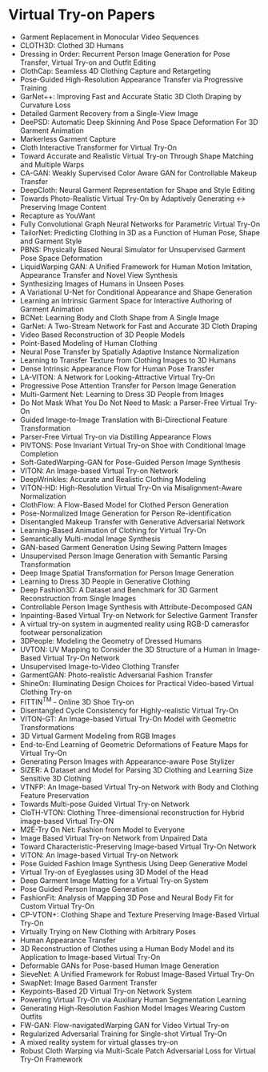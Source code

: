# Virtual Try-on Papers

<ul>

                             

 <li><a target="_blank" href="https://github.com/manjunath5496/VTON-Papers/blob/master/vn(1).pdf" style="text-decoration:none;">Garment Replacement in Monocular Video Sequences</a></li>

 <li><a target="_blank" href="https://github.com/manjunath5496/VTON-Papers/blob/master/vn(2).pdf" style="text-decoration:none;">CLOTH3D: Clothed 3D Humans</a></li>

<li><a target="_blank" href="https://github.com/manjunath5496/VTON-Papers/blob/master/vn(3).pdf" style="text-decoration:none;">Dressing in Order: Recurrent Person Image Generation for Pose Transfer, Virtual Try-on and Outfit Editing</a></li>
 <li><a target="_blank" href="https://github.com/manjunath5496/VTON-Papers/blob/master/vn(4).pdf" style="text-decoration:none;">ClothCap: Seamless 4D Clothing Capture and Retargeting</a></li>                              
<li><a target="_blank" href="https://github.com/manjunath5496/VTON-Papers/blob/master/vn(5).pdf" style="text-decoration:none;">Pose-Guided High-Resolution Appearance Transfer via Progressive Training</a></li>
<li><a target="_blank" href="https://github.com/manjunath5496/VTON-Papers/blob/master/vn(6).pdf" style="text-decoration:none;">GarNet++: Improving Fast and Accurate Static
3D Cloth Draping by Curvature Loss</a></li>
 <li><a target="_blank" href="https://github.com/manjunath5496/VTON-Papers/blob/master/vn(7).pdf" style="text-decoration:none;">Detailed Garment Recovery from a Single-View Image</a></li>

 <li><a target="_blank" href="https://github.com/manjunath5496/VTON-Papers/blob/master/vn(8).pdf" style="text-decoration:none;"> DeePSD: Automatic Deep Skinning And Pose Space Deformation For 3D Garment Animation </a></li>
   <li><a target="_blank" href="https://github.com/manjunath5496/VTON-Papers/blob/master/vn(9).pdf" style="text-decoration:none;">Markerless Garment Capture</a></li>
  
   
 <li><a target="_blank" href="https://github.com/manjunath5496/VTON-Papers/blob/master/vn(10).pdf" style="text-decoration:none;">Cloth Interactive Transformer for Virtual Try-On </a></li>                              
<li><a target="_blank" href="https://github.com/manjunath5496/VTON-Papers/blob/master/vn(11).pdf" style="text-decoration:none;">Toward Accurate and Realistic Virtual Try-on
Through Shape Matching and Multiple Warps</a></li>
<li><a target="_blank" href="https://github.com/manjunath5496/VTON-Papers/blob/master/vn(12).pdf" style="text-decoration:none;">CA-GAN: Weakly Supervised Color Aware
GAN for Controllable Makeup Transfer</a></li>
<li><a target="_blank" href="https://github.com/manjunath5496/VTON-Papers/blob/master/vn(13).pdf" style="text-decoration:none;">DeepCloth: Neural Garment Representation for Shape and Style Editing</a></li>

<li><a target="_blank" href="https://github.com/manjunath5496/VTON-Papers/blob/master/vn(14).pdf" style="text-decoration:none;">Towards Photo-Realistic Virtual Try-On by Adaptively Generating <-> Preserving Image Content</a></li>
                              
<li><a target="_blank" href="https://github.com/manjunath5496/VTON-Papers/blob/master/vn(15).pdf" style="text-decoration:none;">Recapture as YouWant</a></li>

<li><a target="_blank" href="https://github.com/manjunath5496/VTON-Papers/blob/master/vn(16).pdf" style="text-decoration:none;">Fully Convolutional Graph Neural Networks
for Parametric Virtual Try-On</a></li>

  <li><a target="_blank" href="https://github.com/manjunath5496/VTON-Papers/blob/master/vn(17).pdf" style="text-decoration:none;">TailorNet: Predicting Clothing in 3D as a Function of Human Pose, Shape and Garment Style</a></li>   
  
<li><a target="_blank" href="https://github.com/manjunath5496/VTON-Papers/blob/master/vn(18).pdf" style="text-decoration:none;">PBNS: Physically Based Neural Simulator for Unsupervised Garment Pose Space Deformation</a></li> 

  
<li><a target="_blank" href="https://github.com/manjunath5496/VTON-Papers/blob/master/vn(19).pdf" style="text-decoration:none;">LiquidWarping GAN: A Unified Framework for Human Motion Imitation, Appearance Transfer and Novel View Synthesis</a></li> 

<li><a target="_blank" href="https://github.com/manjunath5496/VTON-Papers/blob/master/vn(20).pdf" style="text-decoration:none;">Synthesizing Images of Humans in Unseen Poses</a></li>

<li><a target="_blank" href="https://github.com/manjunath5496/VTON-Papers/blob/master/vn(21).pdf" style="text-decoration:none;">A Variational U-Net for Conditional Appearance and Shape Generation</a></li>
<li><a target="_blank" href="https://github.com/manjunath5496/VTON-Papers/blob/master/vn(22).pdf" style="text-decoration:none;">Learning an Intrinsic Garment Space for Interactive Authoring of Garment Animation</a></li> 
 <li><a target="_blank" href="https://github.com/manjunath5496/VTON-Papers/blob/master/vn(23).pdf" style="text-decoration:none;">BCNet: Learning Body and Cloth Shape from A
Single Image</a></li> 
 

   <li><a target="_blank" href="https://github.com/manjunath5496/VTON-Papers/blob/master/vn(24).pdf" style="text-decoration:none;">GarNet: A Two-Stream Network for Fast and Accurate 3D Cloth Draping</a></li>
 
   <li><a target="_blank" href="https://github.com/manjunath5496/VTON-Papers/blob/master/vn(25).pdf" style="text-decoration:none;">Video Based Reconstruction of 3D People Models</a></li>                              
 <li><a target="_blank" href="https://github.com/manjunath5496/VTON-Papers/blob/master/vn(26).pdf" style="text-decoration:none;">Point-Based Modeling of Human Clothing</a></li>
 <li><a target="_blank" href="https://github.com/manjunath5496/VTON-Papers/blob/master/vn(27).pdf" style="text-decoration:none;">Neural Pose Transfer by Spatially Adaptive Instance Normalization</a></li>
   
 
   <li><a target="_blank" href="https://github.com/manjunath5496/VTON-Papers/blob/master/vn(28).pdf" style="text-decoration:none;">Learning to Transfer Texture from Clothing Images to 3D Humans</a></li>
 
   <li><a target="_blank" href="https://github.com/manjunath5496/VTON-Papers/blob/master/vn(29).pdf" style="text-decoration:none;">Dense Intrinsic Appearance Flow for Human Pose Transfer</a></li>                              

  <li><a target="_blank" href="https://github.com/manjunath5496/VTON-Papers/blob/master/vn(30).pdf" style="text-decoration:none;">LA-VITON: A Network for Looking-Attractive Virtual Try-On</a></li>
 
   <li><a target="_blank" href="https://github.com/manjunath5496/VTON-Papers/blob/master/vn(31).pdf" style="text-decoration:none;">Progressive Pose Attention Transfer for Person Image Generation</a></li> 
    <li><a target="_blank" href="https://github.com/manjunath5496/VTON-Papers/blob/master/vn(32).pdf" style="text-decoration:none;">Multi-Garment Net: Learning to Dress 3D People from Images</a></li> 

   <li><a target="_blank" href="https://github.com/manjunath5496/VTON-Papers/blob/master/vn(33).pdf" style="text-decoration:none;">Do Not Mask What You Do Not Need to Mask:
a Parser-Free Virtual Try-On</a></li>                              

  <li><a target="_blank" href="https://github.com/manjunath5496/VTON-Papers/blob/master/vn(34).pdf" style="text-decoration:none;">Guided Image-to-Image Translation with Bi-Directional Feature Transformation</a></li> 
 
  <li><a target="_blank" href="https://github.com/manjunath5496/VTON-Papers/blob/master/vn(35).pdf" style="text-decoration:none;">Parser-Free Virtual Try-on via Distilling Appearance Flows</a></li> 

  <li><a target="_blank" href="https://github.com/manjunath5496/VTON-Papers/blob/master/vn(36).pdf" style="text-decoration:none;">PIVTONS: Pose Invariant Virtual Try-on Shoe
with Conditional Image Completion</a></li> 
 
<li><a target="_blank" href="https://github.com/manjunath5496/VTON-Papers/blob/master/vn(37).pdf" style="text-decoration:none;">Soft-GatedWarping-GAN for Pose-Guided Person
Image Synthesis</a></li>
 <li><a target="_blank" href="https://github.com/manjunath5496/VTON-Papers/blob/master/vn(38).pdf" style="text-decoration:none;">VITON: An Image-based Virtual Try-on Network</a></li>
<li><a target="_blank" href="https://github.com/manjunath5496/VTON-Papers/blob/master/vn(39).pdf" style="text-decoration:none;">DeepWrinkles: Accurate and Realistic Clothing
Modeling</a></li>
 <li><a target="_blank" href="https://github.com/manjunath5496/VTON-Papers/blob/master/vn(40).pdf" style="text-decoration:none;">VITON-HD: High-Resolution Virtual Try-On
via Misalignment-Aware Normalization</a></li>                              
<li><a target="_blank" href="https://github.com/manjunath5496/VTON-Papers/blob/master/vn(41).pdf" style="text-decoration:none;">ClothFlow: A Flow-Based Model for Clothed Person Generation</a></li>
<li><a target="_blank" href="https://github.com/manjunath5496/VTON-Papers/blob/master/vn(42).pdf" style="text-decoration:none;">Pose-Normalized Image Generation for Person Re-identification</a></li>
 
  <li><a target="_blank" href="https://github.com/manjunath5496/VTON-Papers/blob/master/vn(43).pdf" style="text-decoration:none;">Disentangled Makeup Transfer with Generative Adversarial Network</a></li>
 <li><a target="_blank" href="https://github.com/manjunath5496/VTON-Papers/blob/master/vn(44).pdf" style="text-decoration:none;">Learning-Based Animation of Clothing for Virtual Try-On</a></li>
   <li><a target="_blank" href="https://github.com/manjunath5496/VTON-Papers/blob/master/vn(45).pdf" style="text-decoration:none;">Semantically Multi-modal Image Synthesis</a></li>  
   
<li><a target="_blank" href="https://github.com/manjunath5496/VTON-Papers/blob/master/vn(46).pdf" style="text-decoration:none;">GAN-based Garment Generation Using Sewing Pattern Images</a></li> 
                             
<li><a target="_blank" href="https://github.com/manjunath5496/VTON-Papers/blob/master/vn(47).pdf" style="text-decoration:none;">Unsupervised Person Image Generation with Semantic Parsing Transformation</a></li>
<li><a target="_blank" href="https://github.com/manjunath5496/VTON-Papers/blob/master/vn(48).pdf" style="text-decoration:none;">Deep Image Spatial Transformation for Person Image Generation</a></li>

<li><a target="_blank" href="https://github.com/manjunath5496/VTON-Papers/blob/master/vn(49).pdf" style="text-decoration:none;">Learning to Dress 3D People in Generative Clothing</a></li>
                              
<li><a target="_blank" href="https://github.com/manjunath5496/VTON-Papers/blob/master/vn(50).pdf" style="text-decoration:none;">Deep Fashion3D: A Dataset and Benchmark for
3D Garment Reconstruction from Single Images</a></li>
<li><a target="_blank" href="https://github.com/manjunath5496/VTON-Papers/blob/master/vn(51).pdf" style="text-decoration:none;">Controllable Person Image Synthesis with Attribute-Decomposed GAN</a></li>
<li><a target="_blank" href="https://github.com/manjunath5496/VTON-Papers/blob/master/vn(52).pdf" style="text-decoration:none;">Inpainting-Based Virtual Try-on Network for
Selective Garment Transfer</a></li>

<li><a target="_blank" href="https://github.com/manjunath5496/VTON-Papers/blob/master/vn(53).pdf" style="text-decoration:none;">A virtual try-on system in augmented reality using RGB-D camerasfor footwear personalization</a></li>
 
<li><a target="_blank" href="https://github.com/manjunath5496/VTON-Papers/blob/master/vn(54).pdf" style="text-decoration:none;">3DPeople: Modeling the Geometry of Dressed Humans </a></li>

<li><a target="_blank" href="https://github.com/manjunath5496/VTON-Papers/blob/master/vn(55).pdf" style="text-decoration:none;">UVTON: UV Mapping to Consider the 3D Structure
of a Human in Image-Based Virtual Try-On Network</a></li>
 
  <li><a target="_blank" href="https://github.com/manjunath5496/VTON-Papers/blob/master/vn(56).pdf" style="text-decoration:none;">Unsupervised Image-to-Video Clothing Transfer </a></li>                              

  <li><a target="_blank" href="https://github.com/manjunath5496/VTON-Papers/blob/master/vn(57).pdf" style="text-decoration:none;">GarmentGAN: Photo-realistic Adversarial Fashion Transfer</a></li>
 
   <li><a target="_blank" href="https://github.com/manjunath5496/VTON-Papers/blob/master/vn(58).pdf" style="text-decoration:none;">ShineOn: Illuminating Design Choices for
Practical Video-based Virtual Clothing Try-on</a></li>
    <li><a target="_blank" href="https://github.com/manjunath5496/VTON-Papers/blob/master/vn(59).pdf" style="text-decoration:none;">FITTIN<sup>TM</sup> - Online 3D Shoe Try-on</a></li>
 
  <li><a target="_blank" href="https://github.com/manjunath5496/VTON-Papers/blob/master/vn(60).pdf" style="text-decoration:none;">Disentangled Cycle Consistency for Highly-realistic Virtual Try-On </a></li>
 
   <li><a target="_blank" href="https://github.com/manjunath5496/VTON-Papers/blob/master/vn(61).pdf" style="text-decoration:none;">VITON-GT: An Image-based Virtual Try-On Model
with Geometric Transformations</a></li>
 
   <li><a target="_blank" href="https://github.com/manjunath5496/VTON-Papers/blob/master/vn(62).pdf" style="text-decoration:none;">3D Virtual Garment Modeling from RGB Images</a></li>
 
   <li><a target="_blank" href="https://github.com/manjunath5496/VTON-Papers/blob/master/vn(63).pdf" style="text-decoration:none;">End-to-End Learning of Geometric Deformations of Feature Maps for Virtual Try-On</a></li>                              

  <li><a target="_blank" href="https://github.com/manjunath5496/VTON-Papers/blob/master/vn(64).pdf" style="text-decoration:none;">Generating Person Images with Appearance-aware Pose Stylizer</a></li>
 
   <li><a target="_blank" href="https://github.com/manjunath5496/VTON-Papers/blob/master/vn(65).pdf" style="text-decoration:none;">SIZER: A Dataset and Model for Parsing 3D
Clothing and Learning Size Sensitive 3D Clothing </a></li> 

   <li><a target="_blank" href="https://github.com/manjunath5496/VTON-Papers/blob/master/vn(66).pdf" style="text-decoration:none;">VTNFP: An Image-based Virtual Try-on Network with Body and Clothing Feature Preservation</a></li> 
 
   <li><a target="_blank" href="https://github.com/manjunath5496/VTON-Papers/blob/master/vn(67).pdf" style="text-decoration:none;">Towards Multi-pose Guided Virtual Try-on Network</a></li>                              

  <li><a target="_blank" href="https://github.com/manjunath5496/VTON-Papers/blob/master/vn(68).pdf" style="text-decoration:none;">CloTH-VTON: Clothing Three-dimensional
reconstruction for Hybrid image-based Virtual Try-ON</a></li> 
 
  
   <li><a target="_blank" href="https://github.com/manjunath5496/VTON-Papers/blob/master/vn(69).pdf" style="text-decoration:none;">M2E-Try On Net: Fashion from Model to Everyone</a></li>                              

  <li><a target="_blank" href="https://github.com/manjunath5496/VTON-Papers/blob/master/vn(70).pdf" style="text-decoration:none;">Image Based Virtual Try-on Network from Unpaired Data</a></li> 
  
 
 <li><a target="_blank" href="https://github.com/manjunath5496/VTON-Papers/blob/master/vn(71).pdf" style="text-decoration:none;">Toward Characteristic-Preserving Image-based
Virtual Try-On Network</a></li>
 
 <li><a target="_blank" href="https://github.com/manjunath5496/VTON-Papers/blob/master/vn(72).pdf" style="text-decoration:none;">VITON: An Image-based Virtual Try-on Network</a></li> 
 
 
 <li><a target="_blank" href="https://github.com/manjunath5496/VTON-Papers/blob/master/vn(73).pdf" style="text-decoration:none;">Pose Guided Fashion Image Synthesis Using Deep Generative Model</a></li>
  <li><a target="_blank" href="https://github.com/manjunath5496/VTON-Papers/blob/master/vn(74).pdf" style="text-decoration:none;">Virtual Try-on of Eyeglasses using 3D Model of the Head</a></li>
    <li><a target="_blank" href="https://github.com/manjunath5496/VTON-Papers/blob/master/vn(75).pdf" style="text-decoration:none;">Deep Garment Image Matting for a Virtual Try-on System</a></li>                        
<li><a target="_blank" href="https://github.com/manjunath5496/VTON-Papers/blob/master/vn(76).pdf" style="text-decoration:none;">Pose Guided Person Image Generation</a></li>

 <li><a target="_blank" href="https://github.com/manjunath5496/VTON-Papers/blob/master/vn(77).pdf" style="text-decoration:none;">FashionFit: Analysis of Mapping 3D Pose and
Neural Body Fit for Custom Virtual Try-On</a></li> 
 
 
 <li><a target="_blank" href="https://github.com/manjunath5496/VTON-Papers/blob/master/vn(78).pdf" style="text-decoration:none;">CP-VTON+: Clothing Shape and Texture Preserving Image-Based Virtual Try-On</a></li>
  <li><a target="_blank" href="https://github.com/manjunath5496/VTON-Papers/blob/master/vn(79).pdf" style="text-decoration:none;">Virtually Trying on New Clothing with Arbitrary Poses</a></li>


 <li><a target="_blank" href="https://github.com/manjunath5496/VTON-Papers/blob/master/vn(80).pdf" style="text-decoration:none;">Human Appearance Transfer</a></li> 
 
 
 <li><a target="_blank" href="https://github.com/manjunath5496/VTON-Papers/blob/master/vn(81).pdf" style="text-decoration:none;">3D Reconstruction of Clothes using a Human Body Model and its Application to Image-based Virtual Try-On</a></li>
  <li><a target="_blank" href="https://github.com/manjunath5496/VTON-Papers/blob/master/vn(82).pdf" style="text-decoration:none;">Deformable GANs for Pose-based Human Image Generation</a></li>

 <li><a target="_blank" href="https://github.com/manjunath5496/VTON-Papers/blob/master/vn(83).pdf" style="text-decoration:none;">SieveNet: A Unified Framework for Robust Image-Based Virtual Try-On</a></li>
  <li><a target="_blank" href="https://github.com/manjunath5496/VTON-Papers/blob/master/vn(84).pdf" style="text-decoration:none;">SwapNet: Image Based Garment Transfer</a></li>

 <li><a target="_blank" href="https://github.com/manjunath5496/VTON-Papers/blob/master/vn(85).pdf" style="text-decoration:none;">Keypoints-Based 2D Virtual Try-on Network System</a></li>
  <li><a target="_blank" href="https://github.com/manjunath5496/VTON-Papers/blob/master/vn(86).pdf" style="text-decoration:none;">Powering Virtual Try-On via Auxiliary Human Segmentation Learning</a></li>

 <li><a target="_blank" href="https://github.com/manjunath5496/VTON-Papers/blob/master/vn(87).pdf" style="text-decoration:none;">Generating High-Resolution Fashion Model Images Wearing Custom Outfits</a></li>
  <li><a target="_blank" href="https://github.com/manjunath5496/VTON-Papers/blob/master/vn(88).pdf" style="text-decoration:none;">FW-GAN: Flow-navigatedWarping GAN for Video Virtual Try-on</a></li>
  <li><a target="_blank" href="https://github.com/manjunath5496/VTON-Papers/blob/master/vn(89).pdf" style="text-decoration:none;">Regularized Adversarial Training for Single-shot Virtual Try-On</a></li>
  
  
  <li><a target="_blank" href="https://github.com/manjunath5496/VTON-Papers/blob/master/vn(90).pdf" style="text-decoration:none;"> A mixed reality system for virtual glasses try-on</a></li>
  <li><a target="_blank" href="https://github.com/manjunath5496/VTON-Papers/blob/master/vn(91).pdf" style="text-decoration:none;">Robust Cloth Warping via Multi-Scale Patch Adversarial Loss for Virtual Try-On Framework</a></li>

 </ul>
  
  
  
